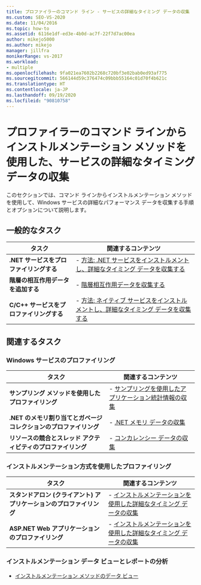 ```yaml
---
title: プロファイラーのコマンド ライン - サービスの詳細なタイミング データの収集
ms.custom: SEO-VS-2020
ms.date: 11/04/2016
ms.topic: how-to
ms.assetid: 6116e1df-ed3e-4b0d-ac7f-22f7d7ac00ea
author: mikejo5000
ms.author: mikejo
manager: jillfra
monikerRange: vs-2017
ms.workload:
- multiple
ms.openlocfilehash: 9fa021ea7602b2268c720bf3e02bab0ed93af775
ms.sourcegitcommit: 566144d59c376474c09bbb55164c01d70f4b621c
ms.translationtype: HT
ms.contentlocale: ja-JP
ms.lasthandoff: 09/19/2020
ms.locfileid: "90810758"
---
```

# <a name="collect-detailed-timing-data-for-services-by-using-the-instrumentation-method-from-the-profiler-command-line"></a>プロファイラーのコマンド ラインからインストルメンテーション メソッドを使用した、サービスの詳細なタイミング データの収集
このセクションでは、コマンド ラインからインストルメンテーション メソッドを使用して、Windows サービスの詳細なパフォーマンス データを収集する手順とオプションについて説明します。

## <a name="common-tasks"></a>一般的なタスク

|タスク|関連するコンテンツ|
|----------|---------------------|
|**.NET サービスをプロファイリングする**|-   [方法: .NET サービスをインストルメントし、詳細なタイミング データを収集する](../profiling/how-to-instrument-a-dotnet-service-and-collect-detailed-timing-data-by-using-the-profiler-command-line.md)|
|**階層の相互作用データを追加する**|-   [階層相互作用データを収集する](../profiling/adding-tier-interaction-data-from-the-command-line.md)|
|**C/C++ サービスをプロファイリングする**|-   [方法: ネイティブ サービスをインストルメントし、詳細なタイミング データを収集する](../profiling/how-to-instrument-a-native-service-and-collect-detailed-timing-data-by-using-the-profiler-command-line.md)|

## <a name="related-tasks"></a>関連するタスク

### <a name="profile-windows-services"></a>Windows サービスのプロファイリング

|タスク|関連するコンテンツ|
|----------|---------------------|
|**サンプリング メソッドを使用したプロファイリング**|-   [サンプリングを使用したアプリケーション統計情報の収集](../profiling/collecting-application-statistics-for-services-by-using-the-profiler-sampling-method.md)|
|**.NET のメモリ割り当てとガベージ コレクションのプロファイリング**|-   [.NET メモリ データの収集](../profiling/collecting-memory-data-from-dotnet-framework-services-by-using-the-profiler-command-line.md)|
|**リソースの競合とスレッド アクティビティのプロファイリング**|-   [コンカレンシー データの収集](../profiling/collecting-concurrency-data-for-a-service-by-using-the-profiler-command-line.md)|

### <a name="profile-by-using-the-instrumentation-method"></a>インストルメンテーション方式を使用したプロファイリング

|タスク|関連するコンテンツ|
|----------|---------------------|
|**スタンドアロン (クライアント) アプリケーションのプロファイリング**|-   [インストルメンテーションを使用した詳細なタイミング データの収集](../profiling/collecting-detailed-timing-data-for-a-stand-alone-application.md)|
|**ASP.NET Web アプリケーションのプロファイリング**|-   [インストルメンテーションを使用した詳細なタイミング データの収集](../profiling/collecting-detailed-timing-data-aspnet-profiler-instrumentation-method.md)|

### <a name="analyze-instrumentation-data-views-and-reports"></a>インストルメンテーション データ ビューとレポートの分析
- [インストルメンテーション メソッドのデータ ビュー](../profiling/instrumentation-method-data-views.md)
